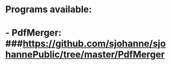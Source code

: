 # Programs available:
#         - PdfMerger: ###https://github.com/sjohanne/sjohannePublic/tree/master/PdfMerger
